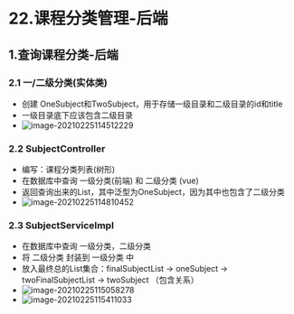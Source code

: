 # 22.课程分类管理-后端

## 1.查询课程分类-后端

### 2.1 一/二级分类(实体类)

* 创建 OneSubject和TwoSubject，用于存储一级目录和二级目录的id和title
* 一级目录底下应该包含二级目录
* ![image-20210225114512229](https://raw.githubusercontent.com/TWDH/Leetcode-From-Zero/pictures/img/image-20210225114512229.png)



### 2.2 SubjectController

* 编写：课程分类列表(树形)
* 在数据库中查询 一级分类(前端) 和 二级分类 (vue)
* 返回查询出来的List，其中泛型为OneSubject，因为其中也包含了二级分类
* ![image-20210225114810452](https://raw.githubusercontent.com/TWDH/Leetcode-From-Zero/pictures/img/image-20210225114810452.png)

### 2.3 SubjectServiceImpl

* 在数据库中查询 一级分类，二级分类
* 将 二级分类 封装到 一级分类 中
* 放入最终总的List集合：finalSubjectList -> oneSubject -> twoFinalSubjectList -> twoSubject （包含关系）
* ![image-20210225115058278](https://raw.githubusercontent.com/TWDH/Leetcode-From-Zero/pictures/img/image-20210225115058278.png)
* ![image-20210225115411033](https://raw.githubusercontent.com/TWDH/Leetcode-From-Zero/pictures/img/image-20210225115411033.png)